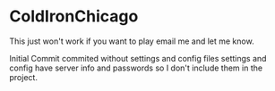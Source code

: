 # ColdIronChicago

This just won't work if you want to play email me and let me know.

Initial Commit commited without settings and config files settings and config have server info and passwords so I don't include them in the project.
